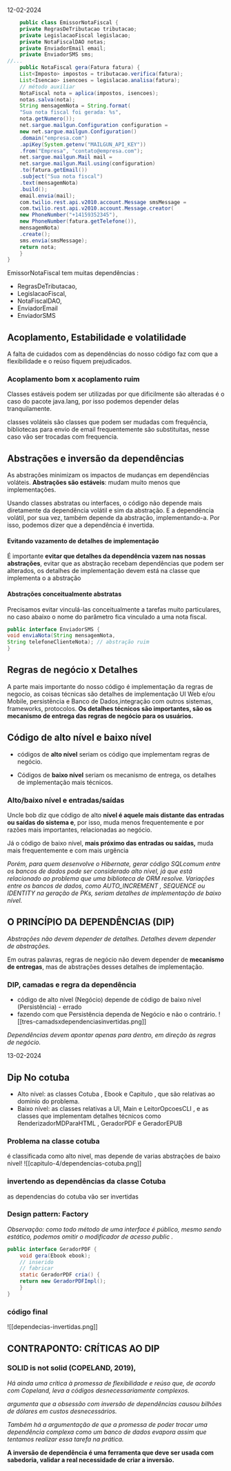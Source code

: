 12-02-2024

``` java  
	public class EmissorNotaFiscal {
	private RegrasDeTributacao tributacao;
	private LegislacaoFiscal legislacao;
	private NotaFiscalDAO notas;
	private EnviadorEmail email;
	private EnviadorSMS sms;
//...
	public NotaFiscal gera(Fatura fatura) {
	List<Imposto> impostos = tributacao.verifica(fatura);
	List<Isencao> isencoes = legislacao.analisa(fatura);
	// método auxiliar
	NotaFiscal nota = aplica(impostos, isencoes);
	notas.salva(nota);
	String mensagemNota = String.format(
	"Sua nota fiscal foi gerada: %s",
	nota.getNumero());
	net.sargue.mailgun.Configuration configuration =
	new net.sargue.mailgun.Configuration()
	.domain("empresa.com")
	.apiKey(System.getenv("MAILGUN_API_KEY"))
	.from("Empresa", "contato@empresa.com");
	net.sargue.mailgun.Mail mail =
	net.sargue.mailgun.Mail.using(configuration)
	.to(fatura.getEmail())
	.subject("Sua nota fiscal")
	.text(mensagemNota)
	.build();
	email.envia(mail);
	com.twilio.rest.api.v2010.account.Message smsMessage =
	com.twilio.rest.api.v2010.account.Message.creator(
	new PhoneNumber("+14159352345"),
	new PhoneNumber(fatura.getTelefone()),
	mensagemNota)
	.create();
	sms.envia(smsMessage);
	return nota;
	}
}
```

EmissorNotaFiscal tem muitas dependências :

* RegrasDeTributacao,
* LegislacaoFiscal,
* NotaFiscalDAO, 
* EnviadorEmail
* EnviadorSMS

## Acoplamento, Estabilidade e volatilidade

A falta de cuidados com as dependências do nosso código faz com que a flexibilidade e o reúso fiquem prejudicados.

### Acoplamento bom x acoplamento ruim
Classes estáveis podem ser utilizadas por que dificilmente são alteradas é o caso do pacote java.lang, por isso podemos depender delas tranquilamente.

classes voláteis são classes que podem ser mudadas com frequência, bibliotecas para envio de email frequentemente são substituitas, nesse caso vão ser trocadas com frequencia.

## Abstrações e inversão da dependências
As abstrações minimizam os impactos de mudanças em dependências voláteis. **Abstrações são estáveis**: mudam muito menos que implementações.

Usando classes abstratas ou interfaces, o código não depende mais diretamente da dependência volátil e sim da abstração. E a dependência volátil, por sua vez, também depende da abstração, implementando-a. Por isso, podemos dizer que a dependência é invertida.

#### Evitando vazamento de detalhes de implementação

É importante **evitar que detalhes da dependência vazem nas nossas abstrações**, evitar que as abstração recebam dependências que podem ser alterados, os detalhes de implementação devem está na classe que implementa o a abstração

#### Abstrações conceitualmente abstratas

Precisamos evitar vinculá-las conceitualmente a tarefas muito particulares, no caso abaixo o nome do parâmetro fica vinculado a uma nota fiscal.


``` java
public interface EnviadorSMS {
void enviaNota(String mensagemNota,
String telefoneClienteNota); // abstração ruim
}
```


## Regras de negócio x Detalhes

A parte mais importante do nosso código é implementação da regras de negocio, as coisas técnicas são detalhes de implementação UI Web e/ou Mobile, persistência e Banco de Dados,integração com outros sistemas, frameworks, protocolos.
**Os detalhes técnicos são  importantes, são os mecanismo de entrega das regras de negócio para os usuários.**

## Código de alto nível e baixo nível

- códigos de **alto nível** seriam os código que implementam regras de negócio.

- Códigos de **baixo nível** seriam os mecanismo de entrega, os detalhes de implementação mais técnicos.

### Alto/baixo nível e entradas/saídas

Uncle bob diz que código de alto **nível é aquele mais distante das entradas ou saídas do sistema e**, por isso, muda menos frequentemente e por razões mais importantes, relacionadas ao negócio.

Já o código de baixo nível, **mais próximo das entradas ou saídas,** muda mais frequentemente e com mais urgência

*Porém, para quem desenvolve o Hibernate, gerar código SQLcomum entre os bancos de dados pode ser considerado alto nível, já que está relacionado ao problema que uma biblioteca de ORM resolve. Variações entre os bancos de dados, como AUTO_INCREMENT , SEQUENCE ou IDENTITY na geração de PKs, seriam detalhes de implementação de baixo nível.*

## O PRINCÍPIO DA DEPENDÊNCIAS (DIP)
*Abstrações não devem depender de detalhes. Detalhes devem depender de abstrações.*

Em outras palavras, regras de negócio não devem depender de **mecanismo de entregas**, mas de abstrações desses detalhes de implementação.

### DIP, camadas e regra da dependência
-  código de alto nível (Negócio) depende de código de baixo nível (Persistência) - errado
- fazendo com que Persistência dependa de Negócio e não o contrário.
![[tres-camadsxdependenciasinvertidas.png]]

*Dependências devem apontar apenas para dentro, em direção às*
*regras de negócio.*

13-02-2024
## Dip No cotuba

- Alto nível: as classes Cotuba , Ebook e Capitulo , que são relativas ao domínio do problema.
- Baixo nível: as classes relativas a UI, Main e LeitorOpcoesCLI , e as classes que implementam detalhes técnicos como RenderizadorMDParaHTML , GeradorPDF e GeradorEPUB
### Problema na classe cotuba 
é classificada como alto nivel, mas depende de varias abstrações de baixo nivel!
![[capitulo-4/dependencias-cotuba.png]]

### invertendo as dependências da classe Cotuba
as dependencias do cotuba vão ser invertidas

### Design pattern: Factory

*Observação: como todo método de uma interface é público, mesmo sendo estático, podemos omitir o modificador de acesso public .*

``` java
public interface GeradorPDF {
	void gera(Ebook ebook);
	// inserido
	// fabricar
	static GeradorPDF cria() {
	return new GeradorPDFImpl();
	}
}
```

### código final 
![[dependecias-invertidas.png]]


##  CONTRAPONTO: CRÍTICAS AO DIP

### SOLID is not solid (COPELAND, 2019),

*Há ainda uma crítica à promessa de flexibilidade e reúso que, de acordo com Copeland, leva a códigos desnecessariamente complexos.*

*argumenta que a obsessão com inversão de dependências causou*
*bilhões de dólares em custos desnecessários.*

*Também há a argumentação de que a promessa de poder trocar uma dependência complexa como um banco de dados evapora assim que tentamos realizar essa tarefa na prática.*

**A inversão de dependência é uma ferramenta que deve ser usada com sabedoria, validar a real necessidade de criar a inversão.**